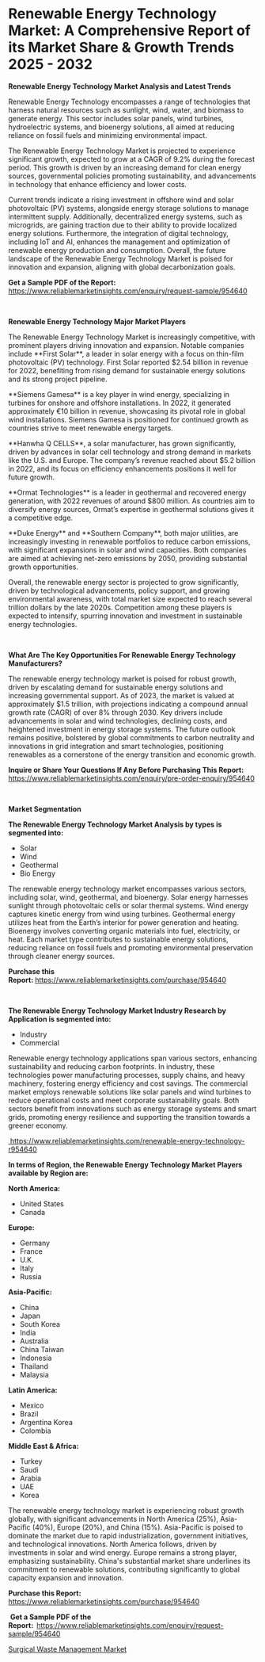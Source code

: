 <p><h1>Renewable Energy Technology Market: A Comprehensive Report of its Market Share & Growth Trends 2025 - 2032</h1></p><p><strong>Renewable Energy Technology Market Analysis and Latest Trends</strong></p>
<p><p>Renewable Energy Technology encompasses a range of technologies that harness natural resources such as sunlight, wind, water, and biomass to generate energy. This sector includes solar panels, wind turbines, hydroelectric systems, and bioenergy solutions, all aimed at reducing reliance on fossil fuels and minimizing environmental impact. </p><p>The Renewable Energy Technology Market is projected to experience significant growth, expected to grow at a CAGR of 9.2% during the forecast period. This growth is driven by an increasing demand for clean energy sources, governmental policies promoting sustainability, and advancements in technology that enhance efficiency and lower costs. </p><p>Current trends indicate a rising investment in offshore wind and solar photovoltaic (PV) systems, alongside energy storage solutions to manage intermittent supply. Additionally, decentralized energy systems, such as microgrids, are gaining traction due to their ability to provide localized energy solutions. Furthermore, the integration of digital technology, including IoT and AI, enhances the management and optimization of renewable energy production and consumption. Overall, the future landscape of the Renewable Energy Technology Market is poised for innovation and expansion, aligning with global decarbonization goals.</p></p>
<p><strong>Get a Sample PDF of the Report:&nbsp;</strong> <a href="https://www.reliablemarketinsights.com/enquiry/request-sample/954640?utm_campaign=3274&utm_medium=2&utm_source=Github&utm_content=ia&utm_term=07032025&utm_id=renewable-energy-technology">https://www.reliablemarketinsights.com/enquiry/request-sample/954640</a></p>
<p>&nbsp;</p>
<p><strong>Renewable Energy Technology Major Market Players</strong></p>
<p><p>The Renewable Energy Technology Market is increasingly competitive, with prominent players driving innovation and expansion. Notable companies include **First Solar**, a leader in solar energy with a focus on thin-film photovoltaic (PV) technology. First Solar reported $2.54 billion in revenue for 2022, benefiting from rising demand for sustainable energy solutions and its strong project pipeline.</p><p>**Siemens Gamesa** is a key player in wind energy, specializing in turbines for onshore and offshore installations. In 2022, it generated approximately €10 billion in revenue, showcasing its pivotal role in global wind installations. Siemens Gamesa is positioned for continued growth as countries strive to meet renewable energy targets.</p><p>**Hanwha Q CELLS**, a solar manufacturer, has grown significantly, driven by advances in solar cell technology and strong demand in markets like the U.S. and Europe. The company’s revenue reached about $5.2 billion in 2022, and its focus on efficiency enhancements positions it well for future growth.</p><p>**Ormat Technologies** is a leader in geothermal and recovered energy generation, with 2022 revenues of around $800 million. As countries aim to diversify energy sources, Ormat’s expertise in geothermal solutions gives it a competitive edge.</p><p>**Duke Energy** and **Southern Company**, both major utilities, are increasingly investing in renewable portfolios to reduce carbon emissions, with significant expansions in solar and wind capacities. Both companies are aimed at achieving net-zero emissions by 2050, providing substantial growth opportunities.</p><p>Overall, the renewable energy sector is projected to grow significantly, driven by technological advancements, policy support, and growing environmental awareness, with total market size expected to reach several trillion dollars by the late 2020s. Competition among these players is expected to intensify, spurring innovation and investment in sustainable energy technologies.</p></p>
<p>&nbsp;</p>
<p><strong>What Are The Key Opportunities For Renewable Energy Technology Manufacturers?</strong></p>
<p><p>The renewable energy technology market is poised for robust growth, driven by escalating demand for sustainable energy solutions and increasing governmental support. As of 2023, the market is valued at approximately $1.5 trillion, with projections indicating a compound annual growth rate (CAGR) of over 8% through 2030. Key drivers include advancements in solar and wind technologies, declining costs, and heightened investment in energy storage systems. The future outlook remains positive, bolstered by global commitments to carbon neutrality and innovations in grid integration and smart technologies, positioning renewables as a cornerstone of the energy transition and economic growth.</p></p>
<p><strong>Inquire or Share Your Questions If Any Before Purchasing This Report:</strong> <a href="https://www.reliablemarketinsights.com/enquiry/pre-order-enquiry/954640?utm_campaign=3274&utm_medium=2&utm_source=Github&utm_content=ia&utm_term=07032025&utm_id=renewable-energy-technology">https://www.reliablemarketinsights.com/enquiry/pre-order-enquiry/954640</a></p>
<p>&nbsp;</p>
<p><strong>Market Segmentation</strong></p>
<p><strong>The Renewable Energy Technology Market Analysis by types is segmented into:</strong></p>
<p><ul><li>Solar</li><li>Wind</li><li>Geothermal</li><li>Bio Energy</li></ul></p>
<p><p>The renewable energy technology market encompasses various sectors, including solar, wind, geothermal, and bioenergy. Solar energy harnesses sunlight through photovoltaic cells or solar thermal systems. Wind energy captures kinetic energy from wind using turbines. Geothermal energy utilizes heat from the Earth’s interior for power generation and heating. Bioenergy involves converting organic materials into fuel, electricity, or heat. Each market type contributes to sustainable energy solutions, reducing reliance on fossil fuels and promoting environmental preservation through cleaner energy sources.</p></p>
<p><strong>Purchase this Report:&nbsp;</strong><a href="https://www.reliablemarketinsights.com/purchase/954640?utm_campaign=3274&utm_medium=2&utm_source=Github&utm_content=ia&utm_term=07032025&utm_id=renewable-energy-technology">https://www.reliablemarketinsights.com/purchase/954640</a></p>
<p>&nbsp;</p>
<p><strong>The Renewable Energy Technology Market Industry Research by Application is segmented into:</strong></p>
<p><ul><li>Industry</li><li>Commercial</li></ul></p>
<p><p>Renewable energy technology applications span various sectors, enhancing sustainability and reducing carbon footprints. In industry, these technologies power manufacturing processes, supply chains, and heavy machinery, fostering energy efficiency and cost savings. The commercial market employs renewable solutions like solar panels and wind turbines to reduce operational costs and meet corporate sustainability goals. Both sectors benefit from innovations such as energy storage systems and smart grids, promoting energy resilience and supporting the transition towards a greener economy.</p></p>
<p><a href="https://www.reliablemarketinsights.com/renewable-energy-technology-r954640?utm_campaign=3274&utm_medium=2&utm_source=Github&utm_content=ia&utm_term=07032025&utm_id=renewable-energy-technology">&nbsp;https://www.reliablemarketinsights.com/renewable-energy-technology-r954640</a></p>
<p><strong>In terms of Region, the Renewable Energy Technology Market Players available by Region are:</strong></p>
<p>
    <p> <strong> North America: </strong>
        <ul>
            <li>United States</li>
            <li>Canada</li>
        </ul>
        </p> 
    <p> <strong> Europe: </strong>
        <ul>
            <li>Germany</li>
            <li>France</li>
            <li>U.K.</li>
            <li>Italy</li>
            <li>Russia</li>
        </ul>
        </p> 
    <p> <strong> Asia-Pacific: </strong>
        <ul>
            <li>China</li>
            <li>Japan</li>
            <li>South Korea</li>
            <li>India</li>
            <li>Australia</li>
            <li>China Taiwan</li>
            <li>Indonesia</li>
            <li>Thailand</li>
            <li>Malaysia</li>
        </ul>
        </p> 
    <p> <strong> Latin America: </strong>
        <ul>
            <li>Mexico</li>
            <li>Brazil</li>
            <li>Argentina Korea</li>
            <li>Colombia</li>
        </ul>
        </p> 
    <p> <strong> Middle East & Africa: </strong>
        <ul>
            <li>Turkey</li>
            <li>Saudi</li>
            <li>Arabia</li>
            <li>UAE</li>
            <li>Korea</li>
        </ul>
    </p>
    </p>
<p><p>The renewable energy technology market is experiencing robust growth globally, with significant advancements in North America (25%), Asia-Pacific (40%), Europe (20%), and China (15%). Asia-Pacific is poised to dominate the market due to rapid industrialization, government initiatives, and technological innovations. North America follows, driven by investments in solar and wind energy. Europe remains a strong player, emphasizing sustainability. China's substantial market share underlines its commitment to renewable solutions, contributing significantly to global capacity expansion and innovation.</p></p>
<p><strong>Purchase this Report: </strong><a href="https://www.reliablemarketinsights.com/purchase/954640?utm_campaign=3274&utm_medium=2&utm_source=Github&utm_content=ia&utm_term=07032025&utm_id=renewable-energy-technology">https://www.reliablemarketinsights.com/purchase/954640</a></p>
<p>&nbsp;<strong>Get a Sample PDF of the Report:&nbsp;&nbsp;</strong><a href="https://www.reliablemarketinsights.com/enquiry/request-sample/954640?utm_campaign=3274&utm_medium=2&utm_source=Github&utm_content=ia&utm_term=07032025&utm_id=renewable-energy-technology">https://www.reliablemarketinsights.com/enquiry/request-sample/954640</a></p>
<p><strong></strong></p>
<p><p><a href="https://github.com/shrebasokib/Market-Research-Report-List-1/blob/main/surgical-waste-management-market.md?utm_campaign=3274&utm_medium=2&utm_source=Github&utm_content=ia&utm_term=07032025&utm_id=renewable-energy-technology">Surgical Waste Management Market</a></p></p>